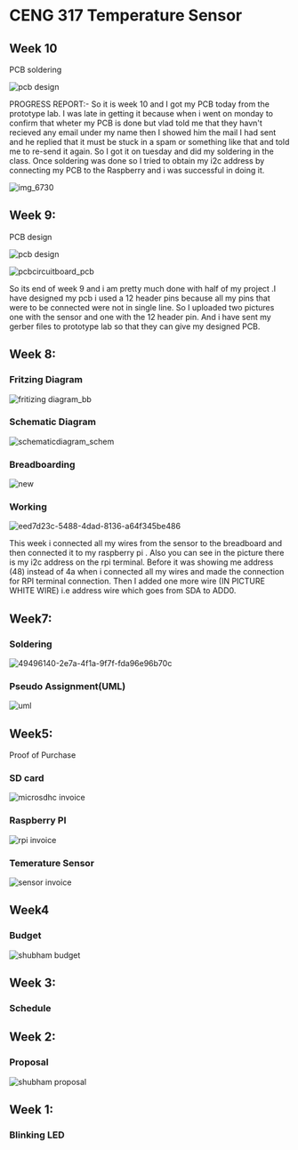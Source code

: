 
# CENG 317  Temperature Sensor

## Week 10 

PCB soldering

![pcb design](https://user-images.githubusercontent.com/43188523/48296731-7f672d00-e468-11e8-8140-c19316ed11c4.jpg)

PROGRESS REPORT:-
So it is week 10 and I got my PCB today from the prototype lab. I was late in getting it because when i went on monday to confirm that wheter my PCB is done but vlad told me that they havn't recieved any email under my name then I showed him the mail I had sent and he replied  that it must be stuck in a spam or something like that and told me to re-send it again. So I got it on tuesday and did my soldering in the class. Once soldering was done so I tried to obtain my i2c address by connecting my PCB to the Raspberry and i was successful in doing it.

![img_6730](https://user-images.githubusercontent.com/43188523/48519503-223df380-e83b-11e8-937b-028482070368.PNG)





## Week 9:
PCB design 

![pcb design](https://user-images.githubusercontent.com/43188523/47758026-91361c80-dc7f-11e8-9600-06b16a07793b.png)


![pcbcircuitboard_pcb](https://user-images.githubusercontent.com/43188523/47758173-33ee9b00-dc80-11e8-936f-78660a1faa6a.png)

So its end of week 9 and i am pretty much done with half of my project .I have designed my pcb i used a 12 header pins because all my pins  that were to be connected were not in single line. So I uploaded two pictures one with the sensor and one with the 12 header pin.
And i have sent my gerber files  to prototype lab so that they can give my designed PCB.

## Week 8:

### Fritzing Diagram 
![fritizing diagram_bb](https://user-images.githubusercontent.com/43188523/47757979-474d3680-dc7f-11e8-8b3a-92f5012ec1c1.png)

### Schematic Diagram

![schematicdiagram_schem](https://user-images.githubusercontent.com/43188523/47757936-0f45f380-dc7f-11e8-8f5d-5a89f05b8e7c.png)


### Breadboarding
![new](https://user-images.githubusercontent.com/43188523/47396477-efe81d00-d6f8-11e8-85ff-9e093e6c39ce.jpg)

### Working
![eed7d23c-5488-4dad-8136-a64f345be486](https://user-images.githubusercontent.com/43188523/47396423-b44d5300-d6f8-11e8-80f6-3aca06775948.jpg)

This week i connected all my wires from the sensor to the breadboard and then connected it to my raspberry pi . 
Also you can see in the picture there is my i2c address on the rpi terminal. Before it was showing me address (48)  instead of 4a when i connected all my wires and made  the connection for RPI terminal connection. Then I added one more wire (IN PICTURE WHITE WIRE) i.e address wire which goes from SDA to ADD0.

## Week7:

### Soldering
![49496140-2e7a-4f1a-9f7f-fda96e96b70c](https://user-images.githubusercontent.com/43188523/47396441-c8915000-d6f8-11e8-9d36-5758861ce7bf.jpg)

### Pseudo Assignment(UML)
![uml](https://user-images.githubusercontent.com/43188523/47403251-ca6a0c00-d716-11e8-8a0c-e5e426de9498.PNG)

## Week5:
Proof of Purchase
### SD card
![microsdhc invoice](https://user-images.githubusercontent.com/43188523/46380284-b54a1200-c66f-11e8-8144-becb057c051a.PNG)

### Raspberry PI
![rpi invoice](https://user-images.githubusercontent.com/43188523/46380292-bb3ff300-c66f-11e8-8d34-a9944bdc58ff.PNG)

### Temerature Sensor
![sensor invoice](https://user-images.githubusercontent.com/43188523/46380296-bda24d00-c66f-11e8-8137-1adfde5b2ddf.PNG)

## Week4
### Budget
![shubham budget](https://user-images.githubusercontent.com/43188523/47401242-81ae5500-d70e-11e8-8dcb-565b6f17c11d.PNG)

## Week 3:
### Schedule
## Week 2:
### Proposal

![shubham proposal](https://user-images.githubusercontent.com/43188523/47402685-b0c7c500-d714-11e8-915b-5c8b4fa63e59.PNG)


## Week 1:
### Blinking LED
